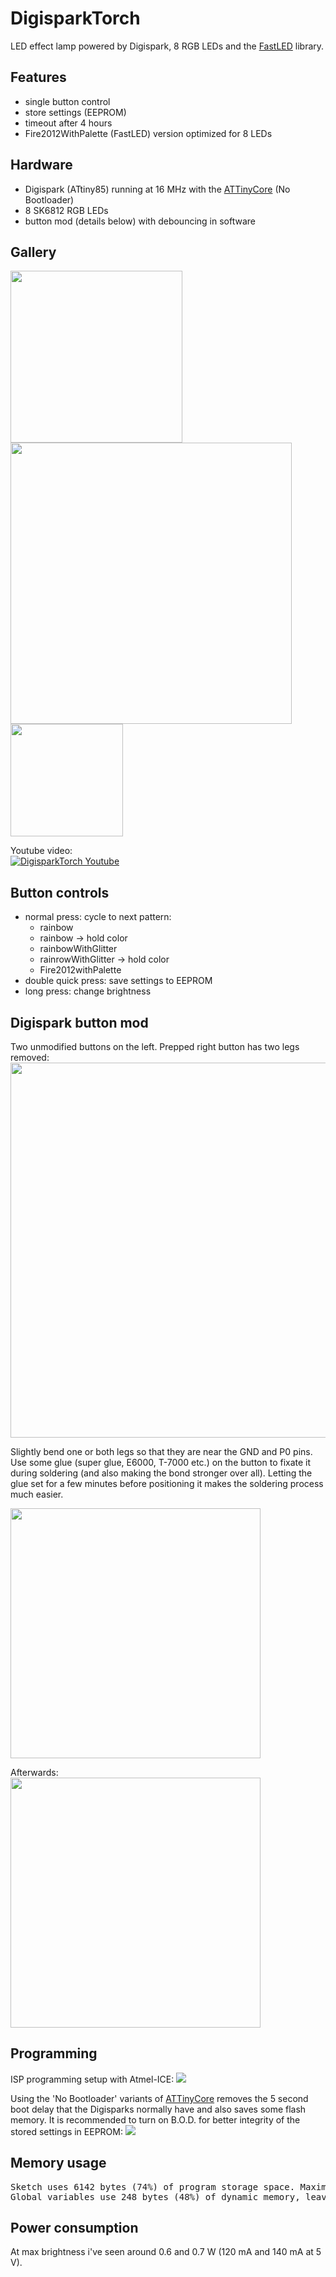 # DigisparkTorch
LED effect lamp powered by Digispark, 8 RGB LEDs and the [FastLED](https://github.com/FastLED/FastLED) library.

## Features
- single button control
- store settings (EEPROM)
- timeout after 4 hours
- Fire2012WithPalette (FastLED) version optimized for 8 LEDs

## Hardware
- Digispark (ATtiny85) running at 16 MHz with the [ATTinyCore](https://github.com/SpenceKonde/ATTinyCore) (No Bootloader)
- 8 SK6812 RGB LEDs
- button mod (details below) with debouncing in software

## Gallery

<a href="https://raw.githubusercontent.com/chocotov1/DigisparkTorch/master/media/DigisparkTorch_01.jpg">
<img src="https://raw.githubusercontent.com/chocotov1/DigisparkTorch/master/media/DigisparkTorch_01.jpg" width=275>
</a>
<a href="https://raw.githubusercontent.com/chocotov1/DigisparkTorch/master/media/DigisparkTorch_02.jpg">
<img src="https://raw.githubusercontent.com/chocotov1/DigisparkTorch/master/media/DigisparkTorch_02.jpg" width=450>
</a>
<a href="https://raw.githubusercontent.com/chocotov1/DigisparkTorch/master/media/led_strip.jpg">
<img src="https://raw.githubusercontent.com/chocotov1/DigisparkTorch/master/media/led_strip.jpg" width=180>
</a>

Youtube video:<br>
[![DigisparkTorch Youtube](https://img.youtube.com/vi/WWqercYuQ-k/0.jpg)](https://www.youtube.com/watch?v=WWqercYuQ-k)

## Button controls
- normal press: cycle to next pattern:
  - rainbow
  - rainbow -> hold color
  - rainbowWithGlitter
  - rainrowWithGlitter -> hold color
  - Fire2012withPalette 
- double quick press: save settings to EEPROM
- long press: change brightness

## Digispark button mod
Two unmodified buttons on the left. Prepped right button has two legs removed:
<img src="https://raw.githubusercontent.com/chocotov1/DigisparkTorch/master/media/button_prepping_01.jpg" width=600>

Slightly bend one or both legs so that they are near the GND and P0 pins. Use some glue (super glue, E6000, T-7000 etc.) on the button to fixate it during soldering (and also making the bond stronger over all). Letting the glue set for a few minutes before positioning it makes the soldering process much easier.

<img src="https://raw.githubusercontent.com/chocotov1/DigisparkTorch/master/media/button_prepping_02.jpg" width=400>

Afterwards:<br>
<img src="https://raw.githubusercontent.com/chocotov1/DigisparkTorch/master/media/button_soldered.jpg" width=400>

## Programming
ISP programming setup with Atmel-ICE:
<img src="https://raw.githubusercontent.com/chocotov1/DigisparkTorch/master/media/ISP_progamming_Atmel-ICE.jpg">

Using the 'No Bootloader' variants of [ATTinyCore](https://github.com/SpenceKonde/ATTinyCore) removes the 5 second boot delay that the Digisparks normally have and also saves some flash memory. It is recommended to turn on B.O.D. for better integrity of the stored settings in EEPROM:
<img src="https://raw.githubusercontent.com/chocotov1/DigisparkTorch/master/media/ATTinyCore_Burn_Bootloader_16MHz_No_Bootloader.png">

## Memory usage
<pre>
Sketch uses 6142 bytes (74%) of program storage space. Maximum is 8192 bytes.
Global variables use 248 bytes (48%) of dynamic memory, leaving 264 bytes for local variables. Maximum is 512 bytes.
</pre>

## Power consumption 
At max brightness i've seen around 0.6 and 0.7 W (120 mA and 140 mA at 5 V).
